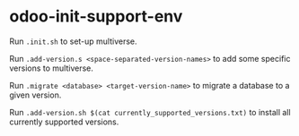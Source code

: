 # odoo-init-support-env

Run ```.init.sh``` to set-up multiverse.

Run ```.add-version.s <space-separated-version-names>``` to add some specific versions to multiverse.
  
Run ```.migrate <database> <target-version-name>``` to migrate a database to a given version.

Run ```.add-version.sh $(cat currently_supported_versions.txt)``` to install all currently supported versions.